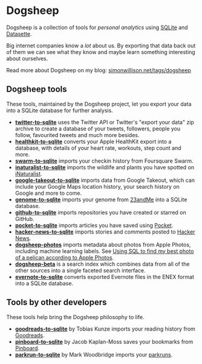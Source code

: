 # Dogsheep

Dogsheep is a collection of tools for *personal analytics* using [SQLite](https://www.sqlite.org/) and [Datasette](https://github.com/simonw/datasette).

Big internet companies know a *lot* about us. By exporting that data back out of them we can see what they know and maybe learn something interesting about ourselves.

Read more about Dogsheep on my blog: [simonwillison.net/tags/dogsheep](https://simonwillison.net/tags/dogsheep/)

## Dogsheep tools

These tools, maintained by the Dogsheep project, let you export your data into a SQLite database for further analysis.

* **[twitter-to-sqlite](https://github.com/dogsheep/twitter-to-sqlite)** uses the Twitter API or Twitter's "export your data" zip archive to create a database of your tweets, followers, people you follow, favourited tweets and much more besides.
* **[healthkit-to-sqlite](https://github.com/dogsheep/healthkit-to-sqlite)** converts your Apple HealthKit export into a database, with details of your heart rate, workouts, step count and more.
* **[swarm-to-sqlite](https://github.com/dogsheep/swarm-to-sqlite)** imports your checkin history from Foursquare Swarm.
* **[inaturalist-to-sqlite](https://github.com/dogsheep/inaturalist-to-sqlite)** imports the wildlife and plants you have spotted on [iNaturalist](https://www.inaturalist.org/).
* **[google-takeout-to-sqlite](https://github.com/dogsheep/google-takeout-to-sqlite)** imports data from Google Takeout, which can include your Google Maps location history, your search history on Google and more to come.
* **[genome-to-sqlite](https://github.com/dogsheep/genome-to-sqlite)** imports your genome from [23andMe](https://www.23andme.com/) into a SQLite database.
* **[github-to-sqlite](https://github.com/dogsheep/github-to-sqlite)** imports repositories you have created or starred on GitHub.
* **[pocket-to-sqlite](https://github.com/dogsheep/pocket-to-sqlite)** imports articles you have saved using [Pocket](https://getpocket.com/).
* **[hacker-news-to-sqlite](https://github.com/dogsheep/hacker-news-to-sqlite)** imports stories and comments posted to [Hacker News](https://news.ycombinator.com/).
* **[dogsheep-photos](https://github.com/dogsheep/dogsheep-photos)** imports metadata about photos from Apple Photos, including machine learning labels. See [Using SQL to find my best photo of a pelican according to Apple Photos](https://simonwillison.net/2020/May/21/dogsheep-photos/).
* **[dogsheep-beta](https://github.com/dogsheep/dogsheep-beta)** is a search index which combines data from all of the other sources into a single faceted search interface.
* **[evernote-to-sqlite](https://github.com/dogsheep/evernote-to-sqlite)** converts exported Evernote files in the ENEX format into a SQLite database.

## Tools by other developers

These tools help bring the Dogsheep philosophy to life.

* **[goodreads-to-sqlite](https://github.com/rixx/goodreads-to-sqlite)** by Tobias Kunze imports your reading history from [Goodreads](https://www.goodreads.com/).
* **[pinboard-to-sqlite](https://github.com/jacobian/pinboard-to-sqlite)** by Jacob Kaplan-Moss saves your bookmarks from [Pinboard](https://pinboard.in/).
* **[parkrun-to-sqlite](https://github.com/mrw34/parkrun-to-sqlite)** by Mark Woodbridge imports your [parkruns](https://www.parkrun.com).
